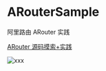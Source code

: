 # ARouterSample
阿里路由 ARouter 实践

[ARouter 源码摸索+实践](https://www.jianshu.com/p/840f354a5f05)

![xxx](https://github.com/jiangnankong/ARouterSample/blob/master/a.gif)

